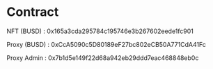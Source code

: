 # Contract

NFT (BUSD) : 0x165a3cda295784c195746e3b267602eede1fc901

Proxy (BUSD) : 0xCcA5090c5D80189eF27bc802eCB50A771CdA41Fc



Proxy Admin : 0x7b1d5e149f22d68a942eb29ddd7eac468848eb0c
